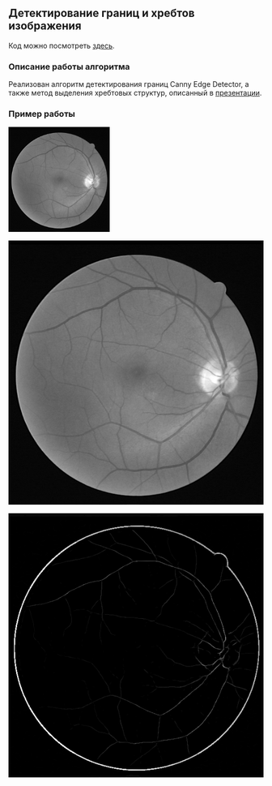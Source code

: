 ## Детектирование границ и хребтов изображения

Код можно посмотреть [здесь](https://github.com/luseno4ek/edges-ridges/blob/67f74e73df454a5a320fd9369045cbe6a698813e/mmip_task3.py).

### Описание работы алгоритма

Реализован алгоритм детектирования границ Canny Edge Detector, а также метод выделения хребтовых структур, описанный в [презентации](https://github.com/luseno4ek/edges-ridges/blob/67f74e73df454a5a320fd9369045cbe6a698813e/Ridges_Indychko.pdf).

### Пример работы

<img src="https://github.com/luseno4ek/edges-ridges/blob/9771bb2e4cf49f57c497c71ed39e0337f93addaf/in2.bmp" alt="Исходное изображение (сосуды глазного дна)" width="200"/>

![Исходное изображение (сосуды глазного дна)](https://github.com/luseno4ek/edges-ridges/blob/9771bb2e4cf49f57c497c71ed39e0337f93addaf/in2.bmp "Vessels")

![Результат выделения хребтовых структур](https://github.com/luseno4ek/edges-ridges/blob/2617c11ea356304fb26e85edf026c2a651085b5e/myves.bmp "MyVessels")

